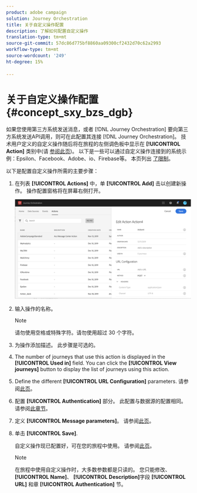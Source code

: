 ```yaml
---
product: adobe campaign
solution: Journey Orchestration
title: 关于自定义操作配置
description: 了解如何配置自定义操作
translation-type: tm+mt
source-git-commit: 57dc86d775bf8860aa09300cf2432d70c62a2993
workflow-type: tm+mt
source-wordcount: '249'
ht-degree: 15%

---
```



# 关于自定义操作配置 {#concept_sxy_bzs_dgb}

如果您使用第三方系统发送消息，或者 [!DNL Journey Orchestration] 要向第三方系统发送API调用，则可在此配置其连接 [!DNL Journey Orchestration]。 技术用户定义的自定义操作随后将在旅程的左侧调色板中显示在 **[!UICONTROL Action]** 类别中(请 [参阅此页](../building-journeys/about-action-activities.md))。 以下是一些可以通过自定义操作连接到的系统示例：Epsilon、Facebook、Adobe、io、Firebase等。
本页列出 [了限制](../about/limitations.md)。

以下是配置自定义操作所需的主要步骤：

1. 在列表 **[!UICONTROL Actions]** 中，单 **[!UICONTROL Add]** 击以创建新操作。 操作配置窗格将在屏幕右侧打开。

   ![](../assets/custom2.png)

1. 输入操作的名称。

   >[!NOTE]
   >
   >请勿使用空格或特殊字符。请勿使用超过 30 个字符。

1. 为操作添加描述。 此步骤是可选的。
1. The number of journeys that use this action is displayed in the **[!UICONTROL Used in]** field. You can click the **[!UICONTROL View journeys]** button to display the list of  journeys using this action.
1. Define the different **[!UICONTROL URL Configuration]** parameters. 请参阅[此页](../action/url-configuration.md)。
1. 配置 **[!UICONTROL Authentication]** 部分。 此配置与数据源的配置相同。  请参阅[此章节](../datasource/external-data-sources.md#section_wjp_nl5_nhb)。
1. 定义 **[!UICONTROL Message parameters]**。 请参阅[此页](../action/defining-the-message-parameters.md)。
1. 单击 **[!UICONTROL Save]**.

   自定义操作现已配置好，可在您的旅程中使用。 请参阅[此页](../building-journeys/about-action-activities.md)。

   >[!NOTE]
   >
   >在旅程中使用自定义操作时，大多数参数都是只读的。 您只能修改、 **[!UICONTROL Name]**、 **[!UICONTROL Description]**&#x200B;字段 **[!UICONTROL URL]** 和章 **[!UICONTROL Authentication]** 节。
